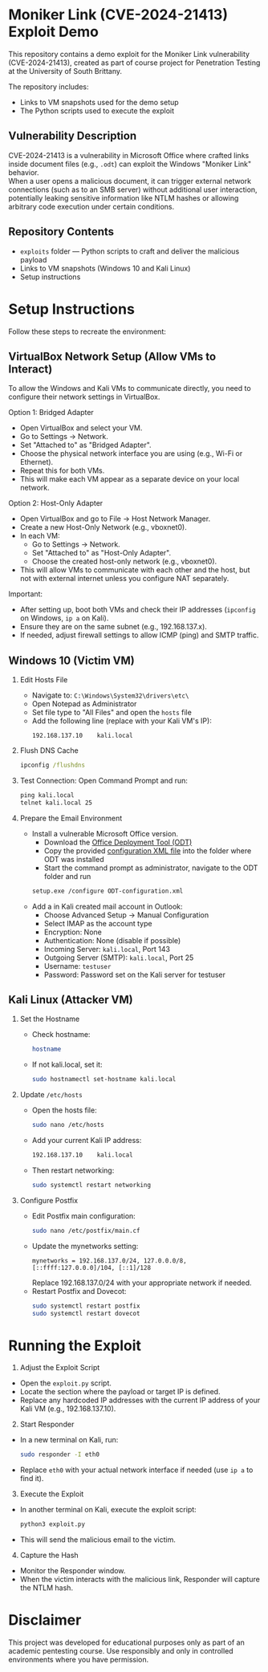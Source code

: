 # Moniker Link (CVE-2024-21413) Exploit Demo

This repository contains a demo exploit for the Moniker Link vulnerability (CVE-2024-21413), created as part of course project for Penetration Testing at the University of South Brittany.

The repository includes:
- Links to VM snapshots used for the demo setup
- The Python scripts used to execute the exploit

## Vulnerability Description

CVE-2024-21413 is a vulnerability in Microsoft Office where crafted links inside document files (e.g., `.odt`) can exploit the Windows "Moniker Link" behavior.  
When a user opens a malicious document, it can trigger external network connections (such as to an SMB server) without additional user interaction, potentially leaking sensitive information like NTLM hashes or allowing arbitrary code execution under certain conditions.

## Repository Contents

- `exploits` folder — Python scripts to craft and deliver the malicious payload
- Links to VM snapshots (Windows 10 and Kali Linux)
- Setup instructions

# Setup Instructions

Follow these steps to recreate the environment:

## VirtualBox Network Setup (Allow VMs to Interact)

To allow the Windows and Kali VMs to communicate directly, you need to configure their network settings in VirtualBox.

Option 1: Bridged Adapter
- Open VirtualBox and select your VM.
- Go to Settings -> Network.
- Set "Attached to" as "Bridged Adapter".
- Choose the physical network interface you are using (e.g., Wi-Fi or Ethernet).
- Repeat this for both VMs.
- This will make each VM appear as a separate device on your local network.

Option 2: Host-Only Adapter
- Open VirtualBox and go to File -> Host Network Manager.
- Create a new Host-Only Network (e.g., vboxnet0).
- In each VM:
  - Go to Settings -> Network.
  - Set "Attached to" as "Host-Only Adapter".
  - Choose the created host-only network (e.g., vboxnet0).
- This will allow VMs to communicate with each other and the host, but not with external internet unless you configure NAT separately.

Important:
- After setting up, boot both VMs and check their IP addresses (`ipconfig` on Windows, `ip a` on Kali).
- Ensure they are on the same subnet (e.g., 192.168.137.x).
- If needed, adjust firewall settings to allow ICMP (ping) and SMTP traffic.


## Windows 10 (Victim VM)

1. Edit Hosts File
   - Navigate to: `C:\Windows\System32\drivers\etc\`
   - Open Notepad as Administrator
   - Set file type to "All Files" and open the `hosts` file
   - Add the following line (replace with your Kali VM's IP):
     ```
     192.168.137.10    kali.local
     ```

2. Flush DNS Cache
   ```cmd
   ipconfig /flushdns
   ```
3. Test Connection: Open Command Prompt and run:
    ```cmd
    ping kali.local
    telnet kali.local 25
    ```

4. Prepare the Email Environment
    - Install a vulnerable Microsoft Office version.
        - Download the [Office Deployment Tool (ODT)](https://support.microsoft.com/en-us/topic/office-deployment-tool-9fbd53e3-18a3-1aef-8cfe-e2eaeeeaaa4c)
        - Copy the provided [configuration XML file](ODT-configuration.xml) into the folder where ODT was installed
        - Start the command prompt as administrator, navigate to the ODT folder and run 
        ```bash
        setup.exe /configure ODT-configuration.xml
        ```
    - Add a in Kali created mail account in Outlook:
        - Choose Advanced Setup -> Manual Configuration
        - Select IMAP as the account type
        - Encryption: None
        - Authentication: None (disable if possible)
        - Incoming Server: `kali.local`, Port 143
        - Outgoing Server (SMTP): `kali.local`, Port 25
        - Username: `testuser`
        - Password: Password set on the Kali server for testuser

## Kali Linux (Attacker VM)

1. Set the Hostname
    - Check hostname:
        ```bash
        hostname
        ```
    - If not kali.local, set it:
        ```bash
        sudo hostnamectl set-hostname kali.local
        ```

2. Update `/etc/hosts`
    - Open the hosts file:
        ```bash
        sudo nano /etc/hosts
        ```
    - Add your current Kali IP address:
        ```bash
        192.168.137.10    kali.local
        ```
    - Then restart networking:
        ```bash
        sudo systemctl restart networking
        ```

3. Configure Postfix
    - Edit Postfix main configuration:
        ```bash
        sudo nano /etc/postfix/main.cf
        ```
    - Update the mynetworks setting:
        ```nginx
        mynetworks = 192.168.137.0/24, 127.0.0.0/8, [::ffff:127.0.0.0]/104, [::1]/128
        ```
        Replace 192.168.137.0/24 with your appropriate network if needed.
    - Restart Postfix and Dovecot:
        ```bash
        sudo systemctl restart postfix
        sudo systemctl restart dovecot
        ```

# Running the Exploit

1. Adjust the Exploit Script
- Open the `exploit.py` script.
- Locate the section where the payload or target IP is defined.
- Replace any hardcoded IP addresses with the current IP address of your Kali VM (e.g., 192.168.137.10).

2. Start Responder
- In a new terminal on Kali, run:
    ```bash
    sudo responder -I eth0
    ```
- Replace `eth0` with your actual network interface if needed (use `ip a` to find it).

3. Execute the Exploit
- In another terminal on Kali, execute the exploit script:
    ```bash
    python3 exploit.py
    ```
- This will send the malicious email to the victim.

4. Capture the Hash
- Monitor the Responder window.
- When the victim interacts with the malicious link, Responder will capture the NTLM hash.


# Disclaimer

This project was developed for educational purposes only as part of an academic pentesting course.
Use responsibly and only in controlled environments where you have permission.
